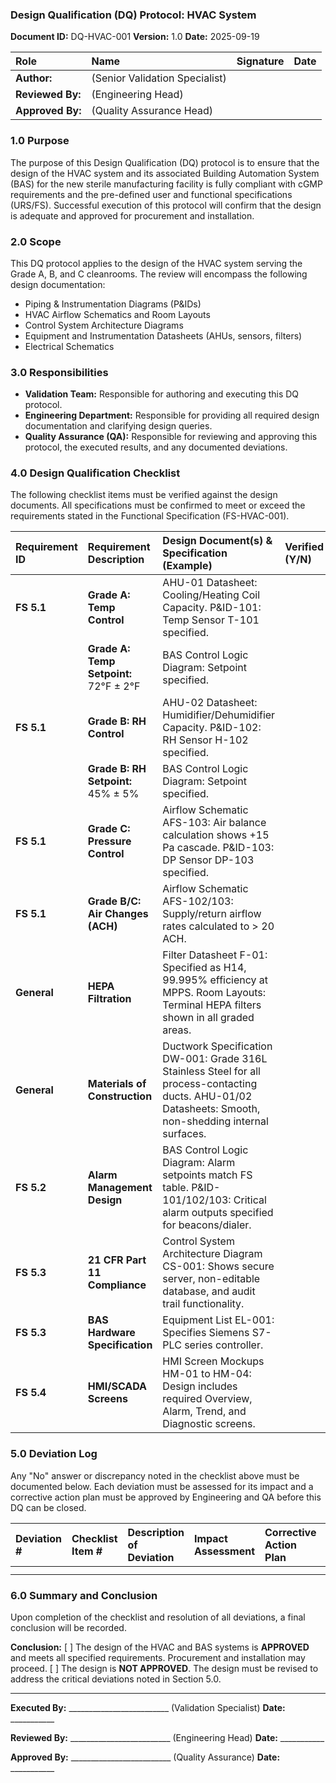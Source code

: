 ### **Design Qualification (DQ) Protocol: HVAC System**

**Document ID:** DQ-HVAC-001
**Version:** 1.0
**Date:** 2025-09-19

| **Role** | **Name** | **Signature** | **Date** |
| :--- | :--- | :--- | :--- |
| **Author:** | (Senior Validation Specialist) | | |
| **Reviewed By:** | (Engineering Head) | | |
| **Approved By:** | (Quality Assurance Head) | | |

### **1.0 Purpose**
The purpose of this Design Qualification (DQ) protocol is to ensure that the design of the HVAC system and its associated Building Automation System (BAS) for the new sterile manufacturing facility is fully compliant with cGMP requirements and the pre-defined user and functional specifications (URS/FS). Successful execution of this protocol will confirm that the design is adequate and approved for procurement and installation.

### **2.0 Scope**
This DQ protocol applies to the design of the HVAC system serving the Grade A, B, and C cleanrooms. The review will encompass the following design documentation:
*   Piping & Instrumentation Diagrams (P&IDs)
*   HVAC Airflow Schematics and Room Layouts
*   Control System Architecture Diagrams
*   Equipment and Instrumentation Datasheets (AHUs, sensors, filters)
*   Electrical Schematics

### **3.0 Responsibilities**
*   **Validation Team:** Responsible for authoring and executing this DQ protocol.
*   **Engineering Department:** Responsible for providing all required design documentation and clarifying design queries.
*   **Quality Assurance (QA):** Responsible for reviewing and approving this protocol, the executed results, and any documented deviations.

### **4.0 Design Qualification Checklist**
The following checklist items must be verified against the design documents. All specifications must be confirmed to meet or exceed the requirements stated in the Functional Specification (FS-HVAC-001).

| Requirement ID | Requirement Description | Design Document(s) & Specification (Example) | Verified (Y/N) | Comments / Deviations |
| :--- | :--- | :--- | :--- | :--- |
| **FS 5.1** | **Grade A: Temp Control** | AHU-01 Datasheet: Cooling/Heating Coil Capacity. P&ID-101: Temp Sensor T-101 specified. | | |
| | **Grade A: Temp Setpoint:** 72°F ± 2°F | BAS Control Logic Diagram: Setpoint specified. | | |
| **FS 5.1** | **Grade B: RH Control** | AHU-02 Datasheet: Humidifier/Dehumidifier Capacity. P&ID-102: RH Sensor H-102 specified. | | |
| | **Grade B: RH Setpoint:** 45% ± 5% | BAS Control Logic Diagram: Setpoint specified. | | |
| **FS 5.1** | **Grade C: Pressure Control** | Airflow Schematic AFS-103: Air balance calculation shows +15 Pa cascade. P&ID-103: DP Sensor DP-103 specified. | | |
| **FS 5.1** | **Grade B/C: Air Changes (ACH)** | Airflow Schematic AFS-102/103: Supply/return airflow rates calculated to > 20 ACH. | | |
| **General** | **HEPA Filtration** | Filter Datasheet F-01: Specified as H14, 99.995% efficiency at MPPS. Room Layouts: Terminal HEPA filters shown in all graded areas. | | |
| **General** | **Materials of Construction** | Ductwork Specification DW-001: Grade 316L Stainless Steel for all process-contacting ducts. AHU-01/02 Datasheets: Smooth, non-shedding internal surfaces. | | |
| **FS 5.2** | **Alarm Management Design** | BAS Control Logic Diagram: Alarm setpoints match FS table. P&ID-101/102/103: Critical alarm outputs specified for beacons/dialer. | | |
| **FS 5.3** | **21 CFR Part 11 Compliance** | Control System Architecture Diagram CS-001: Shows secure server, non-editable database, and audit trail functionality. | | |
| **FS 5.3** | **BAS Hardware Specification** | Equipment List EL-001: Specifies Siemens S7-PLC series controller. | | |
| **FS 5.4** | **HMI/SCADA Screens** | HMI Screen Mockups HM-01 to HM-04: Design includes required Overview, Alarm, Trend, and Diagnostic screens. | | |

### **5.0 Deviation Log**
Any "No" answer or discrepancy noted in the checklist above must be documented below. Each deviation must be assessed for its impact and a corrective action plan must be approved by Engineering and QA before this DQ can be closed.

| Deviation # | Checklist Item # | Description of Deviation | Impact Assessment | Corrective Action Plan | Approved By (QA) |
| :--- | :--- | :--- | :--- | :--- | :--- |
| | | | | | |
| | | | | | |

### **6.0 Summary and Conclusion**
Upon completion of the checklist and resolution of all deviations, a final conclusion will be recorded.

**Conclusion:**
[ ] The design of the HVAC and BAS systems is **APPROVED** and meets all specified requirements. Procurement and installation may proceed.
[ ] The design is **NOT APPROVED**. The design must be revised to address the critical deviations noted in Section 5.0.

---
**Executed By:** _________________________ (Validation Specialist) **Date:** ___________

**Reviewed By:** _________________________ (Engineering Head) **Date:** ___________

**Approved By:** _________________________ (Quality Assurance) **Date:** ___________
